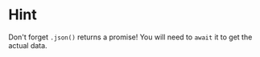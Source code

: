# Hint

Don't forget `.json()` returns a promise! You will need to `await` it to get the actual data.

